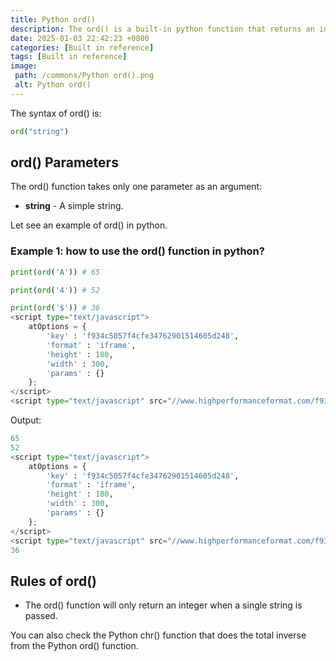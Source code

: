 ```yaml
---
title: Python ord()
description: The ord() is a built-in python function that returns an integer representation of the specified Unicode character.
date: 2025-01-03 22:42:23 +0800
categories: [Built in reference]
tags: [Built in reference]
image:
 path: /commons/Python ord().png
 alt: Python ord()
---
```


The syntax of ord() is:

```python
ord("string")

```

## ord() Parameters

<script type="text/javascript">
	atOptions = {
		'key' : 'f934c5057f4cfe34762901514605d248',
		'format' : 'iframe',
		'height' : 180,
		'width' : 300,
		'params' : {}
	};
</script>
<script type="text/javascript" src="//www.highperformanceformat.com/f934c5057f4cfe34762901514605d248/invoke.js"></script>
The ord() function takes only one parameter as an argument:

* **string** \- A simple string.

Let see an example of ord() in python.

### Example 1: how to use the ord() function in python?

```python
print(ord('A')) # 65

print(ord('4')) # 52

print(ord('$')) # 36
<script type="text/javascript">
	atOptions = {
		'key' : 'f934c5057f4cfe34762901514605d248',
		'format' : 'iframe',
		'height' : 180,
		'width' : 300,
		'params' : {}
	};
</script>
<script type="text/javascript" src="//www.highperformanceformat.com/f934c5057f4cfe34762901514605d248/invoke.js"></script>

```

Output:

```python
65
52
<script type="text/javascript">
	atOptions = {
		'key' : 'f934c5057f4cfe34762901514605d248',
		'format' : 'iframe',
		'height' : 180,
		'width' : 300,
		'params' : {}
	};
</script>
<script type="text/javascript" src="//www.highperformanceformat.com/f934c5057f4cfe34762901514605d248/invoke.js"></script>
36

```

## Rules of ord()

* The ord() function will only return an integer when a single string is passed.

You can also check the Python chr() function that does the total inverse from the Python ord() function.